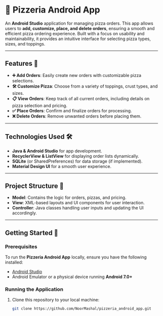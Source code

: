 # 🍕 Pizzeria Android App  

An **Android Studio** application for managing pizza orders. This app allows users to **add, customize, place, and delete orders**, ensuring a smooth and efficient pizza ordering experience. Built with a focus on usability and maintainability, it provides an intuitive interface for selecting pizza types, sizes, and toppings.

---

## Features 🚀  

- **➕ Add Orders**: Easily create new orders with customizable pizza selections.  
- **🛠️ Customize Pizza**: Choose from a variety of toppings, crust types, and sizes.  
- **📋 View Orders**: Keep track of all current orders, including details on pizza selection and pricing.  
- **✅ Place Orders**: Confirm and finalize orders for processing.  
- **❌ Delete Orders**: Remove unwanted orders before placing them.  

---

## Technologies Used 🛠️  

- **Java & Android Studio** for app development.  
- **RecyclerView & ListView** for displaying order lists dynamically.  
- **SQLite** (or SharedPreferences) for data storage (if implemented).  
- **Material Design UI** for a smooth user experience.  

---

## Project Structure 📂  

- **Model**: Contains the logic for orders, pizzas, and pricing.  
- **View**: XML-based layouts and UI components for user interaction.  
- **Controller**: Java classes handling user inputs and updating the UI accordingly.  

---

## Getting Started 🏁  

### Prerequisites  

To run the **Pizzeria Android App** locally, ensure you have the following installed:  

- [Android Studio](https://developer.android.com/studio)  
- Android Emulator or a physical device running **Android 7.0+**  

### Running the Application  

1. Clone this repository to your local machine:  

   ```bash
   git clone https://github.com/NoorMashal/pizzeria_android_app.git
